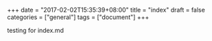 +++
date = "2017-02-02T15:35:39+08:00"
title = "index"
draft = false
categories = ["general"]
tags = ["document"]
+++

testing for index.md